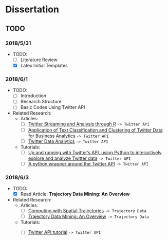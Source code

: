 # Dissertation

## TODO

### 2018/5/31

* TODO:
  * [ ] Literature Review
  * [x] Latex Initial Templates

### 2018/6/1

* TODO:
  * [ ] Introduction
  * [ ] Research Structure
  * [ ] Basic Codes Using Twitter API

* Related Research:
  * Articles:
    * [ ] [Twitter Streaming and Analysis through R](http://www.indjst.org/index.php/indjst/article/viewFile/97914/75536)     `-> Twitter API`
    * [ ] [Application of Text Classification and Clustering of Twitter Data for Business Analytics](https://www.researchgate.net/publication/324360275_Application_of_Text_Classification_and_Clustering_of_Twitter_Data_for_Business_Analytics) `-> Twitter API`
    * [ ] [Twitter Data Analytics](http://tweettracker.fulton.asu.edu/tda/TwitterDataAnalytics.pdf) `-> Twitter API`
  * Tutorials:
    * [ ] [Up and running with Twitter’s API, using Python to interactively explore and analyze Twitter data](https://github.com/andersy005/Mining-Twitter) `-> Twitter API`
    * [ ] [A python wrapper around the Twitter API](https://github.com/idan/python-twitter) `-> Twitter API`

### 2018/6/3

* TODO:
  * [x] Read Article: **Trajectory Data Mining: An Overview**
* Related Research:
  * Articles:
    * [ ] [Computing with Spatial Trajectories](https://www.microsoft.com/en-us/research/wp-content/uploads/2011/11/TrajectoryComputing_Preview.pdf) `-> Trajectory Data`
    * [ ] [Trajectory Data Mining: An Overview](http://delivery.acm.org/10.1145/2750000/2743025/a29-zheng.pdf?ip=144.82.115.40&id=2743025&acc=ACTIVE%20SERVICE&key=BF07A2EE685417C5%2ED93309013A15C57B%2E4D4702B0C3E38B35%2E4D4702B0C3E38B35&__acm__=1528088154_72688ed872c009cd50b9bda55be343b5) `-> Trajectory Data`
  * Tutorials:
    * [ ] [Twitter API tutorial](http://socialmedia-class.org/twittertutorial.html) `-> Twitter API`

